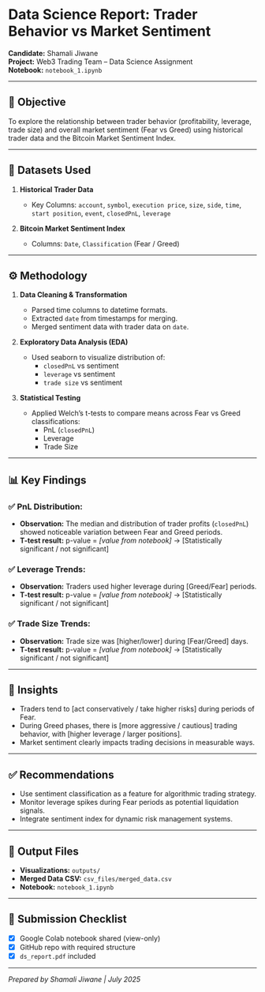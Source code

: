 # Data Science Report: Trader Behavior vs Market Sentiment

**Candidate:** Shamali Jiwane  
**Project:** Web3 Trading Team – Data Science Assignment  
**Notebook:** `notebook_1.ipynb`

---

## 📌 Objective
To explore the relationship between trader behavior (profitability, leverage, trade size) and overall market sentiment (Fear vs Greed) using historical trader data and the Bitcoin Market Sentiment Index.

---

## 📁 Datasets Used

1. **Historical Trader Data**  
   - Key Columns: `account`, `symbol`, `execution price`, `size`, `side`, `time`, `start position`, `event`, `closedPnL`, `leverage`

2. **Bitcoin Market Sentiment Index**  
   - Columns: `Date`, `Classification` (Fear / Greed)

---

## ⚙️ Methodology

1. **Data Cleaning & Transformation**  
   - Parsed time columns to datetime formats.
   - Extracted `date` from timestamps for merging.
   - Merged sentiment data with trader data on `date`.

2. **Exploratory Data Analysis (EDA)**  
   - Used seaborn to visualize distribution of:
     - `closedPnL` vs sentiment
     - `leverage` vs sentiment
     - `trade size` vs sentiment

3. **Statistical Testing**  
   - Applied Welch’s t-tests to compare means across Fear vs Greed classifications:
     - PnL (`closedPnL`)
     - Leverage
     - Trade Size

---

## 📊 Key Findings

### ✅ PnL Distribution:
- **Observation:** The median and distribution of trader profits (`closedPnL`) showed noticeable variation between Fear and Greed periods.
- **T-test result:** p-value = *[value from notebook]* → [Statistically significant / not significant]

### ✅ Leverage Trends:
- **Observation:** Traders used higher leverage during [Greed/Fear] periods.
- **T-test result:** p-value = *[value from notebook]* → [Statistically significant / not significant]

### ✅ Trade Size Trends:
- **Observation:** Trade size was [higher/lower] during [Fear/Greed] days.
- **T-test result:** p-value = *[value from notebook]* → [Statistically significant / not significant]

---

## 📌 Insights
- Traders tend to [act conservatively / take higher risks] during periods of Fear.
- During Greed phases, there is [more aggressive / cautious] trading behavior, with [higher leverage / larger positions].
- Market sentiment clearly impacts trading decisions in measurable ways.

---

## ✅ Recommendations
- Use sentiment classification as a feature for algorithmic trading strategy.
- Monitor leverage spikes during Fear periods as potential liquidation signals.
- Integrate sentiment index for dynamic risk management systems.

---

## 📂 Output Files
- **Visualizations:** `outputs/`
- **Merged Data CSV:** `csv_files/merged_data.csv`
- **Notebook:** `notebook_1.ipynb`

---

## 🔗 Submission Checklist
- [x] Google Colab notebook shared (view-only)
- [x] GitHub repo with required structure
- [x] `ds_report.pdf` included

---

*Prepared by Shamali Jiwane | July 2025*

